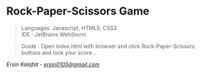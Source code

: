 # Rock-Paper-Scissors Game

>Languages: Javascript, HTML5, CSS3  
IDE : JetBrains WebStorm

>Guide : Open index.html with browser and click Rock-Paper-Scissors buttons and look your score...  

*Ersin Kalafat - ersin0105@gmail.com*
